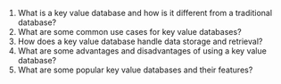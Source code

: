 1. What is a key value database and how is it different from a traditional database?
2. What are some common use cases for key value databases?
3. How does a key value database handle data storage and retrieval?
4. What are some advantages and disadvantages of using a key value database?
5. What are some popular key value databases and their features?